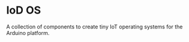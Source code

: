 # IoD OS

A collection of components to create tiny IoT operating systems for the Arduino platform.
